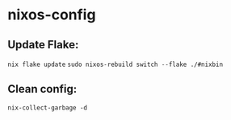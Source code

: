 # nixos-config

## Update Flake: 
`nix flake update`
`sudo nixos-rebuild switch --flake ./#nixbin`

## Clean config: 
`nix-collect-garbage -d`